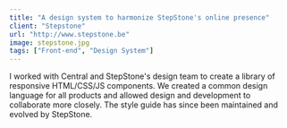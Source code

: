 ```yaml
---
title: "A design system to harmonize StepStone's online presence"
client: "Stepstone"
url: "http://www.stepstone.be"
image: stepstone.jpg
tags: ["Front-end", "Design System"]
---
```


I worked with Central and StepStone's design team to create a library of responsive HTML/CSS/JS components. We created a common design language for all products and allowed design and development to collaborate more closely. The style guide has since been maintained and evolved by StepStone.
